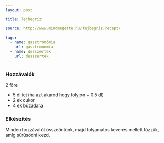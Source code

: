 ```yaml
---
layout: post

title: Tejbegríz

source: http://www.mindmegette.hu/tejbegriz.recept/

tags:
  - name: gasztronómia
    url: gasztronomia
  - name: desszertek
    url: desszertek
---
```


### Hozzávalók
2 főre

 - 5 dl tej (ha azt akarod hogy folyjon + 0.5 dl)
 - 2 ek cukor
 - 4 ek búzadara


### Elkészítés
Minden hozzávalót összeöntünk, majd folyamatos keverés mellett főzzük, amíg
 sűrűsödni kezd.
